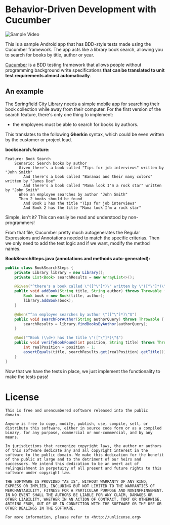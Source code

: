 # Behavior-Driven Development with Cucumber

![Sample Video](https://raw.githubusercontent.com/CodemateLtd/Android-Cucumber-BDD-Sample/master/art/sample_video.gif)

This is a sample Android app that has BDD-style tests made using the Cucumber framework. The app acts like a library book search, allowing you to search for books by title, author or year.

[Cucumber](https://cucumber.io/) is a BDD testing framework that allows people without programming background write specifications **that can be translated to unit test requirements almost automatically**.

## An example

The Springfield City Library needs a simple mobile app for searching their book collection while away from their computer. For the first version of the search feature, there's only one thing to implement:

* the employees must be able to search for books by authors.

This translates to the following **Gherkin** syntax, which could be even written by the customer or project lead.

**booksearch.feature:**

```gherkin
Feature: Book Search
    Scenario: Search books by author
      Given there's a book called "Tips for job interviews" written by "John Smith"
        And there's a book called "Bananas and their many colors" written by "James Doe"
        And there's a book called "Mama look I'm a rock star" written by "John Smith"
      When an employee searches by author "John Smith"
      Then 2 books should be found
        And Book 1 has the title "Tips for job interviews"
        And Book 2 has the title "Mama look I'm a rock star"
```

Simple, isn't it? This can easily be read and understood by non-programmers!

From that file, Cucumber pretty much autogenerates the Regular Expressions and Annotations needed to match the specific criterias. Then we only need to add the test logic and if we want, modify the method names.


**BookSearchSteps.java (annotations and methods auto-generated):**

```java
public class BookSearchSteps {
    private Library library = new Library();
    private List<Book> searchResults = new ArrayList<>();

    @Given("^there's a book called \"([^\"]*)\" written by \"([^\"]*)\"$")
    public void addBook(String title, String author) throws Throwable {
        Book book = new Book(title, author);
        library.addBook(book);
    }

    @When("^an employee searches by author \"([^\"]*)\"$")
    public void searchForAuthor(String authorQuery) throws Throwable {
        searchResults = library.findBooksByAuthor(authorQuery);
    }

    @And("^Book (\\d+) has the title \"([^\"]*)\"$")
    public void verifyBookFound(int position, String title) throws Throwable {
        int realPosition = position - 1;
        assertEquals(title, searchResults.get(realPosition).getTitle());
    }
}
```

Now that we have the tests in place, we just implement the functionality to make the tests pass!

# License

```
This is free and unencumbered software released into the public domain.

Anyone is free to copy, modify, publish, use, compile, sell, or
distribute this software, either in source code form or as a compiled
binary, for any purpose, commercial or non-commercial, and by any
means.

In jurisdictions that recognize copyright laws, the author or authors
of this software dedicate any and all copyright interest in the
software to the public domain. We make this dedication for the benefit
of the public at large and to the detriment of our heirs and
successors. We intend this dedication to be an overt act of
relinquishment in perpetuity of all present and future rights to this
software under copyright law.

THE SOFTWARE IS PROVIDED "AS IS", WITHOUT WARRANTY OF ANY KIND,
EXPRESS OR IMPLIED, INCLUDING BUT NOT LIMITED TO THE WARRANTIES OF
MERCHANTABILITY, FITNESS FOR A PARTICULAR PURPOSE AND NONINFRINGEMENT.
IN NO EVENT SHALL THE AUTHORS BE LIABLE FOR ANY CLAIM, DAMAGES OR
OTHER LIABILITY, WHETHER IN AN ACTION OF CONTRACT, TORT OR OTHERWISE,
ARISING FROM, OUT OF OR IN CONNECTION WITH THE SOFTWARE OR THE USE OR
OTHER DEALINGS IN THE SOFTWARE.

For more information, please refer to <http://unlicense.org>
```
